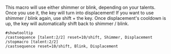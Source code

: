 This macro will use either shimmer or blink, depending on your talents. Once you use it, the key will turn into displacement! If you want to use shimmer / blink again, use shift + the key.
Once displacement's cooldown is up, the key will automatically shift back to shimmer / blink.

```
#showtooltip
/castsequence [talent:2/2] reset=10/shift, Shimmer, Displacement
/stopmacro [talent:2/2]
/castsequence reset=10/shift, Blink, Displacement
```
